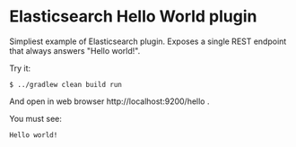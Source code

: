 # Elasticsearch Hello World plugin

Simpliest example of Elasticsearch plugin. Exposes a single REST endpoint that always answers 
"Hello world!".

Try it:
```shell script
$ ../gradlew clean build run
```

And open in web browser http://localhost:9200/hello .

You must see:
```text
Hello world!
```

